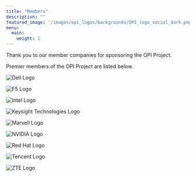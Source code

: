 ```yaml
---
title: "Members"
description: ""
featured_image: '/images/opi_logos/backgrounds/OPI_logo_social_dark.png'
menu:
  main:
    weight: 1
---
```


Thank you to our member companies for sponsoring the OPI Project.

Premier members of the OPI Project are listed below.

![Dell Logo](/images/logos/dell-inc.svg)

![F5 Logo](/images/logos/f5-networks-inc.svg)

![Intel Logo](/images/logos/intel-corporation.svg)

![Keysight Technologies Logo](/images/logos/keysight.png)

![Marvell Logo](/images/logos/marvell-asia-pte-ltd.svg)

![NVIDIA Logo](/images/logos/nvidia-inc.svg)

![Red Hat Logo](/images/logos/red-hat-inc.svg)

![Tencent Logo](/images/logos/tencent-logo.svg)

![ZTE Logo](/images/logos/ZTE-logo.svg)
